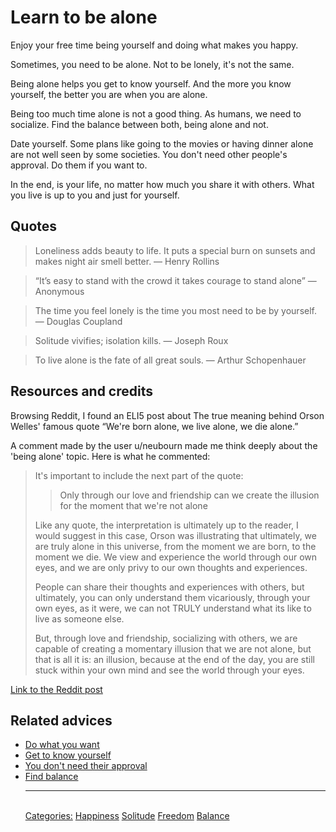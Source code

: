 # Learn to be alone

Enjoy your free time being yourself and doing what makes you happy.

Sometimes, you need to be alone. Not to be lonely, it's not the same. 

Being alone helps you get to know yourself. And the more you know yourself, the better you are when you are alone.

Being too much time alone is not a good thing.  As humans, we need to socialize. Find the balance between both, being alone and not.

Date yourself. Some plans like going to the movies or having dinner alone are not well seen by some societies. You don't need other people's approval. Do them if you want to.

In the end, is your life, no matter how much you share it with others. What you live is up to you and just for yourself.

## Quotes

> Loneliness adds beauty to life. It puts a special burn on sunsets and makes night air smell better. ― Henry Rollins

> “It’s easy to stand with the crowd it takes courage to stand alone” ― Anonymous

> The time you feel lonely is the time you most need to be by yourself. ― Douglas Coupland

> Solitude vivifies; isolation kills. ― Joseph Roux

> To live alone is the fate of all great souls. ― Arthur Schopenhauer

## Resources and credits

Browsing Reddit, I found an ELI5 post about The true meaning behind Orson Welles' famous quote “We're born alone, we live alone, we die alone.”

A comment made by the user u/neubourn made me think deeply about the 'being alone' topic. Here is what he commented:

> It's important to include the next part of the quote:
> 
> > Only through our love and friendship can we create the illusion for the moment that we're not alone
>
> Like any quote, the interpretation is ultimately up to the reader, I would suggest in this case, Orson was illustrating that ultimately, we are truly alone in this universe, from the moment we are born, to the moment we die. We view and experience the world through our own eyes, and we are only privy to our own thoughts and experiences.
>
> People can share their thoughts and experiences with others, but ultimately, you can only understand them vicariously, through your own eyes, as it were, we can not TRULY understand what its like to live as someone else.
>
> But, through love and friendship, socializing with others, we are capable of creating a momentary illusion that we are not alone, but that is all it is: an illusion, because at the end of the day, you are still stuck within your own mind and see the world through your eyes.

[Link to the Reddit post](https://www.reddit.com/r/explainlikeimfive/comments/1kfvr2/eli5the_true_meaning_behind_orson_welles_famous/)

## Related advices

- [Do what you want](../Do%20what%20you%20want/index.md)
- [Get to know yourself](../Get%20to%20know%20yourself/index.md)
- [You don't need their approval](../You%20don't%20need%20their%20approval/index.md)
- [Find balance](../Find%20balance/index.md)<hr/><br/>[Categories:](../Categories/index.md) [Happiness](../Categories/Happiness.md) [Solitude](../Categories/Solitude.md) [Freedom](../Categories/Freedom.md) [Balance](../Categories/Balance.md)